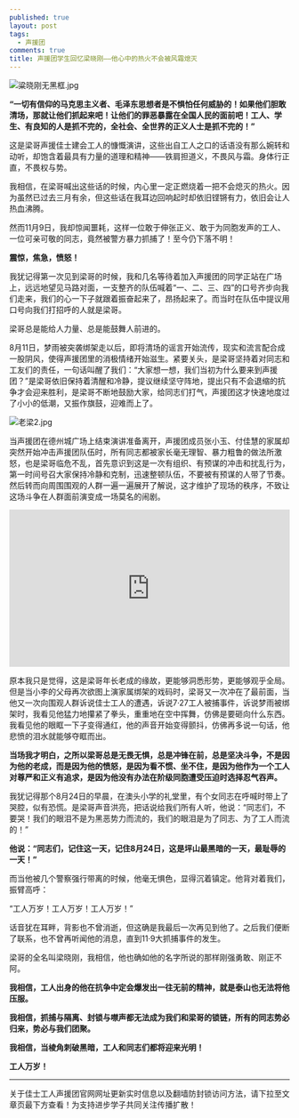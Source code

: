 ```yaml
---
published: true
layout: post
tags:
  - 声援团
comments: true
title: 声援团学生回忆梁晓刚——他心中的热火不会被风霜熄灭
---
```


<img src="https://i.loli.net/2018/11/21/5bf4f542ab262.jpg" alt="粱晓刚无黑框.jpg" title="粱晓刚无黑框.jpg" />

**“一切有信仰的马克思主义者、毛泽东思想者是不惧怕任何威胁的！如果他们胆敢清场，那就让他们抓起来吧！让他们的罪恶暴露在全国人民的面前吧！工人、学生、有良知的人是抓不完的，全社会、全世界的正义人士是抓不完的！”**

这是梁哥声援佳士建会工人的慷慨演讲，这些出自工人之口的话语没有那么婉转和动听，却饱含着最具有力量的道理和精神——铁肩担道义，不畏风与霜。身体行正直，不畏权与势。

我相信，在梁哥喊出这些话的时候，内心里一定正燃烧着一把不会熄灭的热火。因为虽然已过去三月有余，但这些话在我耳边回响起时却依旧铿锵有力，依旧会让人热血沸腾。

然而11月9日，我却惊闻噩耗，这样一位敢于伸张正义、敢于为同胞发声的工人、一位可亲可敬的同志，竟然被警方暴力抓捕了！至今仍下落不明！

**震惊，焦急，愤怒！**

我犹记得第一次见到梁哥的时候，我和几名等待着加入声援团的同学正站在广场上，远远地望见马路对面，一支整齐的队伍喊着“一、二、三、四”的口号齐步向我们走来，我们的心一下子就跟着振奋起来了，昂扬起来了。而当时在队伍中提议用口号向我们打招呼的人就是梁哥。

梁哥总是能给人力量、总是能鼓舞人前进的。

8月11日，梦雨被突袭绑架走以后，即将清场的谣言开始流传，现实和流言配合成一股阴风，使得声援团里的消极情绪开始滋生。紧要关头，是梁哥坚持着对同志和工友们的责任，一句话叫醒了我们：“大家想一想，我们当初为什么要来到声援团？”是梁哥依旧保持着清醒和冷静，提议继续坚守阵地，提出只有不会退缩的抗争才会迎来胜利，是梁哥不断地鼓励大家，给同志们打气，声援团这才快速地度过了小小的低潮，又振作旗鼓，迎难而上了。

<img src="https://i.loli.net/2018/11/21/5bf4f83d0248a.jpg" alt="老梁2.jpg" title="老梁2.jpg" />


当声援团在德州城广场上结束演讲准备离开，声援团成员张小玉、付佳慧的家属却突然开始冲击声援团队伍时，所有同志都被家长毫无理智、暴力粗鲁的做法所激怒，也是梁哥临危不乱，首先意识到这是一次有组织、有预谋的冲击和扰乱行为，第一时间号召大家保持冷静和克制，迅速整顿队伍，不要被有预谋的人带了节奏。然后转而向周围围观的人群一遍一遍展开了解说，这才维护了现场的秩序，不致让这场斗争在人群面前演变成一场莫名的闹剧。

<div style="width: 100%; height: 0px; position: relative; padding-bottom: 56.206%;"><iframe src="https://streamable.com/s/1hidd/pshwab" frameborder="0" width="100%" height="100%" allowfullscreen style="width: 100%; height: 100%; position: absolute;"></iframe></div>

原本我只是觉得，这是梁哥年长老成的缘故，更能够洞悉形势，更能够观乎全局。但是当小李的父母再次欲图上演家属绑架的戏码时，梁哥又一次冲在了最前面，当他又一次向围观人群诉说佳士工人的遭遇，诉说7·27工人被捕事件，诉说梦雨被绑架时，我看见他猛力地攥紧了拳头，重重地在空中挥舞，仿佛是要砸向什么东西。我看见他的眼眶一下子变得通红，他的声音开始变得颤抖，仿佛再多说一句话，他悲愤的泪水就能够夺眶而出。

**当场我才明白，之所以梁哥总是无畏无惧，总是冲锋在前，总是坚决斗争，不是因为他的老成，而是因为他的愤怒，是因为看不惯、坐不住，是因为他作为一个工人对尊严和正义有追求，是因为他没有办法在阶级同胞遭受压迫时选择忍气吞声。**

我犹记得那个8月24日的早晨，在澳头小学的礼堂里，有个女同志在呼喊时带上了哭腔，似有恐慌。是梁哥声音洪亮，把话说给我们所有人听，他说：“同志们，不要哭！我们的眼泪不是为黑恶势力而流的，我们的眼泪是为了同志、为了工人而流的！”

**他说：“同志们，记住这一天，记住8月24日，这是坪山最黑暗的一天，最耻辱的一天！”**

而当他被几个警察强行带离的时候，他毫无惧色，显得沉着镇定。他背对着我们，振臂高呼：

“工人万岁！工人万岁！工人万岁！”

话音犹在耳畔，背影也不曾消逝，但这确是我最后一次再见到他了。之后我们便断了联系，也不曾再听闻他的消息，直到11·9大抓捕事件的发生。

梁哥的全名叫梁晓刚，我相信，他也确如他的名字所说的那样刚强勇敢、刚正不阿。

**我相信，工人出身的他在抗争中定会爆发出一往无前的精神，就是泰山也无法将他压服。**

**我相信，抓捕与隔离、封锁与噤声都无法成为我们和梁哥的锁链，所有的同志势必归来，势必与我们团聚。**

**我相信，当棱角刺破黑暗，工人和同志们都将迎来光明！**

**工人万岁！**

---
关于佳士工人声援团官网网址更新实时信息以及翻墙防封锁访问方法，请下拉至文章页最下方查看！为支持进步学子共同关注传播扩散！

